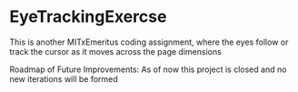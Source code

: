 # EyeTrackingExercse
This is another MITxEmeritus coding assignment, where the eyes follow or track the cursor as it moves across the page dimensions

Roadmap of Future Improvements: As of now this project is closed and no new iterations will be formed
